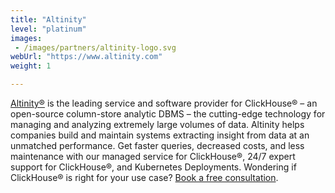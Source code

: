 ```yaml
---
title: "Altinity"
level: "platinum"
images:
 - /images/partners/altinity-logo.svg
webUrl: "https://www.altinity.com"
weight: 1

---
```


[Altinity®](https://altinity.com/) is the leading service and software provider for ClickHouse®  – an open-source column-store analytic DBMS – the cutting-edge technology for managing and analyzing extremely large volumes of data. 
Altinity helps companies build and maintain systems extracting insight from data at an unmatched performance. Get faster queries, decreased costs, and less maintenance with our managed service for ClickHouse®, 24/7 expert support for ClickHouse®, and Kubernetes Deployments. Wondering if ClickHouse® is right for your use case? [Book a free consultation](https://altinity.com/free-clickhouse-consultation/).
